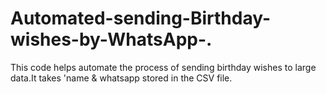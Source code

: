 # Automated-sending-Birthday-wishes-by-WhatsApp-.
This code helps automate the process of sending birthday wishes  to large data.It takes 'name &amp; whatsapp stored in the CSV file.
